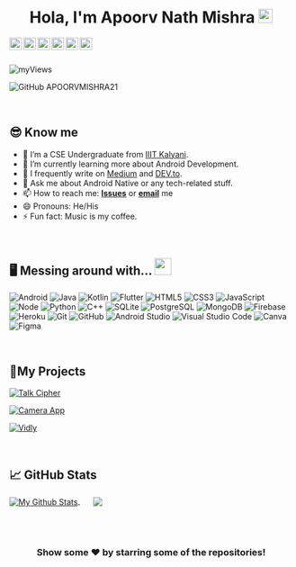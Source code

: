  <div align="center">
  
# Hola, I'm Apoorv Nath Mishra <img src="https://media.giphy.com/media/hvRJCLFzcasrR4ia7z/giphy.gif" width="25px">
  
  </div>
<!-- <p align="left"> <img src="https://komarev.com/ghpvc/?username=APOORVMISHRA21&label=Profile Views&color=blue&style=plastic" alt="iampawan" /> </p> --> 

<a href="https://www.linkedin.com/in/apoorv-mishra-2101/">
  <img align="left" alt="My LinkedIn" width="22px" src="https://cdn.jsdelivr.net/npm/simple-icons@v3/icons/linkedin.svg" />
</a>
<a href="https://github.com/APOORVMISHRA21">
  <img align="left" alt="My Github" width="22px" src="https://cdn.jsdelivr.net/npm/simple-icons@v3/icons/github.svg" />
</a>
<a href="https://dev.to/apoorvmishra21">
  <img align="left" alt="My DEV.to" width="22px" src="https://cdn.jsdelivr.net/npm/simple-icons@3.13.0/icons/dev-dot-to.svg" />
</a>
<a href="https://instagram.com/apoorv.01_/">
  <img align="left" alt="My Instagram" width="22px" src="https://cdn.jsdelivr.net/npm/simple-icons@v3/icons/instagram.svg" />
</a>
<a href="https://www.facebook.com/apoorv.mishra.1253">
  <img align="left" alt="My Facebook" width="22px" src="https://cdn.jsdelivr.net/npm/simple-icons@v3/icons/facebook.svg" />
</a>
<a href="https://www.youtube.com/channel/UCZwwvbojug3Twq-agMmslNg/">
  <img align="left" alt="My Youtube" width="22px" src="https://cdn.jsdelivr.net/npm/simple-icons@v3/icons/youtube.svg" />
</a>
<br>
<br>

<p align="left"> <img src="https://komarev.com/ghpvc/?username=APOORVMISHRA21&label=Profile Views&color=blue&theme=dark&style=flat-square" alt="myViews" />

![GitHub APOORVMISHRA21](https://img.shields.io/github/followers/APOORVMISHRA21?label=Followers&style=flat-square)
 </p>
<br>


## 😎 Know me 

- 🏦 I’m a CSE Undergraduate from [IIIT Kalyani](http://iiitkalyani.ac.in/).
- 🌱 I’m currently learning more about Android Development.
- 📝 I frequently write on [Medium](https://armaanmishraapoorv.medium.com/) and [DEV.to](https://dev.to/apoorvmishra21).
- 💬 Ask me about Android Native or any tech-related stuff.
- 📫 How to reach me: <a href="https://github.com/APOORVMISHRA21/APOORVMISHRA21/issues/new"><b>Issues</b></a>
or <a href="mailto:armaanmishraapoorv@gmail.com"><b>email</b></a> me
- 😄 Pronouns: He/His
- ⚡ Fun fact: Music is my coffee.
<br>

## 🖥️ Messing around with... <img src="https://media.giphy.com/media/WUlplcMpOCEmTGBtBW/giphy.gif" width="30">

![Android](https://img.shields.io/badge/-Android-black?style=flat-square&logo=Android)
![Java](https://img.shields.io/badge/-Java-black?style=flat-square&logo=Java)
![Kotlin](https://img.shields.io/badge/-Kotlin-black?style=flat-square&logo=Kotlin)
![Flutter](https://img.shields.io/badge/-Flutter-black?style=flat-square&logo=Flutter)
![HTML5](https://img.shields.io/badge/-HTML5-black?style=flat-square&logo=html5&logoColor=white)
![CSS3](https://img.shields.io/badge/-CSS3-black?style=flat-square&logo=css3)
![JavaScript](https://img.shields.io/badge/-JavaScript-black?style=flat-square&logo=JavaScript)
![Node](https://img.shields.io/badge/-NodeJS-black?style=flat-square&logo=Node.js)
![Python](https://img.shields.io/badge/-Python-black?style=flat-square&logo=Python)
![C++](https://img.shields.io/badge/-C++-black?style=flat-square&logo=c)
![SQLite](https://img.shields.io/badge/-SQLite-black?style=flat-square&logo=SQLite)
![PostgreSQL](https://img.shields.io/badge/-PostgreSQL-black?style=flat-square&logo=postgresql)
![MongoDB](https://img.shields.io/badge/-MongoDB-black?style=flat-square&logo=MongoDB)
![Firebase](https://img.shields.io/badge/-Firebase-black?style=flat-square&logo=Firebase)
![Heroku](https://img.shields.io/badge/-Heroku-black?style=flat-square&logo=heroku)
![Git](https://img.shields.io/badge/-Git-black?style=flat-square&logo=git)
![GitHub](https://img.shields.io/badge/-GitHub-black?style=flat-square&logo=github)
![Android Studio](https://img.shields.io/badge/-Android_Studio-black?style=flat-square&logo=Android-Studio)
![Visual Studio Code](https://img.shields.io/badge/-Visual_Studio_Code-black?style=flat-square&logo=Visual-Studio-Code)
![Canva](https://img.shields.io/badge/-Canva-black?style=flat-square&logo=Canva)
![Figma](https://img.shields.io/badge/-Figma-black?style=flat-square&logo=Figma)


<br>

## 📂My Projects

[![Talk Cipher](https://github-readme-stats.vercel.app/api/pin/?username=APOORVMISHRA21&repo=talkCipher&show_owner=true&theme=dark)](https://github.com/APOORVMISHRA21/talkCipher)


[![Camera App](https://github-readme-stats.vercel.app/api/pin/?username=APOORVMISHRA21&repo=cameraApp&show_owner=true&theme=dark)](https://github.com/APOORVMISHRA21/cameraApp)


[![Vidly](https://github-readme-stats.vercel.app/api/pin/?username=APOORVMISHRA21&repo=vidly&show_owner=true&theme=dark)](https://github.com/APOORVMISHRA21/vidly)

<br>

## &#x1f4c8; GitHub Stats

<a href="https://github.com/APOORVMISHRA21">
<img align="center" src="https://github-readme-stats.vercel.app/api?username=APOORVMISHRA21&&show_icons=true&title_color=ffc857&icon_color=8ac926&text_color=daf7dc&bg_color=151515" alt="My Github Stats">
  </a>
&nbsp &nbsp &nbsp
<a href="https://github.com/APOORVMISHRA21">
  <img align="center" size="50px" src="https://github-readme-stats.vercel.app/api/top-langs/?username=APOORVMISHRA21&theme=dark&&show_icons=true&title_color=ffc857&icon_color=8ac926&text_color=daf7dc&bg_color=151515" />
</a>

<br><br>

<div align="center">

### Show some ❤️ by starring some of the repositories!

</div>
<!--
**APOORVMISHRA21/APOORVMISHRA21** is a ✨ _special_ ✨ repository because its `README.md` (this file) appears on your GitHub profile.

Here are some ideas to get you started:

- 🔭 I’m currently working on ...
- 🌱 I’m currently learning ...
- 👯 I’m looking to collaborate on ...
- 🤔 I’m looking for help with ...
- 💬 Ask me about ...
- 📫 How to reach me: ...
- 😄 Pronouns: ...
- ⚡ Fun fact: ...
-->
